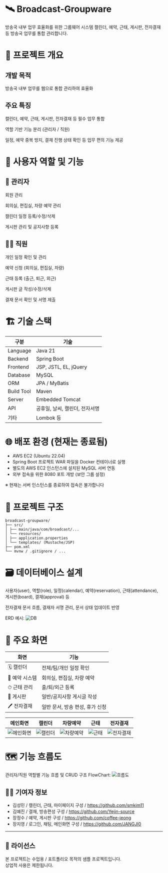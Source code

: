 # 🛰️ Broadcast-Groupware

방송국 내부 업무 효율화를 위한 그룹웨어 시스템
캘린더, 예약, 근태, 게시판, 전자결재 등 방송국 업무를 통합 관리합니다.



# 🧩 프로젝트 개요

## 개발 목적

방송국 내부 업무를 웹으로 통합 관리하여 효율화

## 주요 특징

캘린더, 예약, 근태, 게시판, 전자결재 등 필수 업무 통합

역할 기반 기능 분리 (관리자 / 직원)

일정, 예약 중복 방지, 결재 진행 상태 확인 등 업무 편의 기능 제공




# 👥 사용자 역할 및 기능

## 📌 관리자

 회원 관리

 회의실, 편집실, 차량 예약 관리

 캘린더 일정 등록/수정/삭제

 게시판 관리 및 공지사항 등록

## 👨‍💼 직원

 개인 일정 확인 및 관리

 예약 신청 (회의실, 편집실, 차량)

 근태 등록 (출근, 퇴근, 외근)

 게시판 글 작성/수정/삭제

 결재 문서 확인 및 서명 제출



# 🏗️ 기술 스택

| 구분 | 기술 |
|------|------|
| Language | Java 21 |
| Backend | Spring Boot |
| Frontend | JSP, JSTL, EL, jQuery |
| Database | MySQL |
| ORM | JPA / MyBatis |
| Build Tool | Maven |
| Server | Embedded Tomcat |
| API | 공휴일, 날씨, 캘린더, 전자서명|
| 기타 | Lombok 등 |

# 🌐 배포 환경 (현재는 종료됨)

- AWS EC2 (Ubuntu 22.04)
- Spring Boot 프로젝트 WAR 파일을 Docker 컨테이너로 실행
- 별도의 AWS EC2 인스턴스에 설치된 MySQL 서버 연동
- 외부 접속을 위한 8080 포트 개방 (보안 그룹 설정)

※ 현재는 서버 인스턴스를 종료하여 접속은 불가합니다

# 📂 프로젝트 구조
```
broadcast-groupware/
├── src/
│ ├── main/java/com/broadcast/...
│ └── resources/
│ ├── application.properties
│ └── templates/ (Mustache/JSP)
├── pom.xml
└── mvnw / .gitignore / ...
```


# 🗃️ 데이터베이스 설계

사용자(user), 역할(role), 일정(calendar), 예약(reservation), 근태(attendance), 게시판(board), 결재(approval) 등

전자결재 문서 흐름, 결재자 서명 관리, 문서 상태 업데이트 반영

ERD 예시: ![DB](DB.png)



# 🧾 주요 화면

| 화면 | 기능 |
|------|------|
| 🗓 캘린더 | 전체/팀/개인 일정 확인 |
| 🏢 예약 시스템 | 회의실, 편집실, 차량 예약 |
| ⏱ 근태 관리 | 출/퇴/외근 등록 |
| 📝 게시판 | 일반/공지사항 게시글 작성 |
| 🖊 전자결재 | 일반 문서, 방송 편성, 휴가 신청 |

| 메인화면 | 캘린더 | 차량예약 | 근태 |전자결재 |
|--------|--------|----------|----------|----------|
| ![메인화면](메인화면.PNG) | ![캘린더](캘린더.PNG) | ![차량예약](차량예약.PNG) | ![근태](근태.PNG) | ![전자결재](방송문서작성.PNG) |




# 🗺️ 기능 흐름도

관리자/직원 역할별 기능 흐름 및 CRUD 구조
FlowChart: ![흐름도](흐름도.png)

## 🧑‍💻 기여자 정보

- 김성민 / 캘린더, 근태, 마이페이지 구성 / https://github.com/smkim11
- 김예진 / 결재, 방송편성 구성 / https://github.com/Yejin-source
- 장정수 / 예약, 게시판 구성 / https://github.com/coffee-jeong
- 장지영 / 로그인, 채팅, 메인화면 구성 / https://github.com/JANGJI0

---

## 📌 라이선스

본 프로젝트는 수업용 / 포트폴리오 목적의 샘플 프로젝트입니다.  
상업적 사용은 제한됩니다.


